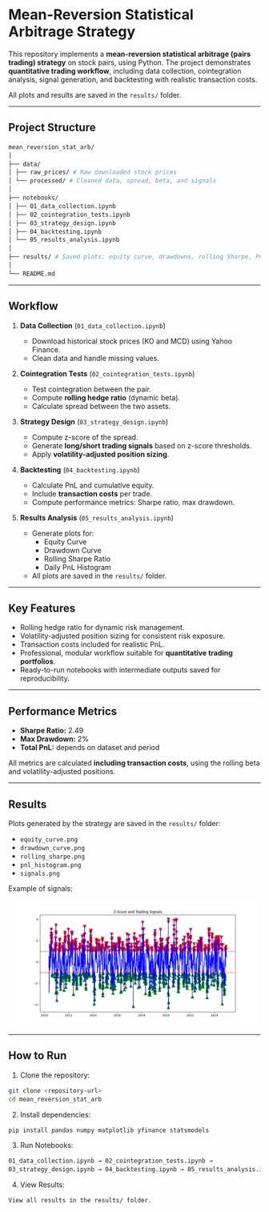 # Mean-Reversion Statistical Arbitrage Strategy

This repository implements a **mean-reversion statistical arbitrage (pairs trading) strategy** on stock pairs, using Python. The project demonstrates **quantitative trading workflow**, including data collection, cointegration analysis, signal generation, and backtesting with realistic transaction costs.

All plots and results are saved in the `results/` folder.

---

## **Project Structure**

```bash
mean_reversion_stat_arb/
│
├── data/
│ ├── raw_prices/ # Raw downloaded stock prices
│ └── processed/ # Cleaned data, spread, beta, and signals
│
├── notebooks/
│ ├── 01_data_collection.ipynb
│ ├── 02_cointegration_tests.ipynb
│ ├── 03_strategy_design.ipynb
│ ├── 04_backtesting.ipynb
│ └── 05_results_analysis.ipynb
│
├── results/ # Saved plots: equity curve, drawdowns, rolling Sharpe, PnL histogram
│
└── README.md

```
---

## **Workflow**

1. **Data Collection** (`01_data_collection.ipynb`)
   - Download historical stock prices (KO and MCD) using Yahoo Finance.
   - Clean data and handle missing values.
   
2. **Cointegration Tests** (`02_cointegration_tests.ipynb`)
   - Test cointegration between the pair.
   - Compute **rolling hedge ratio** (dynamic beta).
   - Calculate spread between the two assets.

3. **Strategy Design** (`03_strategy_design.ipynb`)

   - Compute z-score of the spread.
   - Generate **long/short trading signals** based on z-score thresholds.
   - Apply **volatility-adjusted position sizing**.

4. **Backtesting** (`04_backtesting.ipynb`)
   - Calculate PnL and cumulative equity.
   - Include **transaction costs** per trade.
   - Compute performance metrics: Sharpe ratio, max drawdown.

5. **Results Analysis** (`05_results_analysis.ipynb`)
   - Generate plots for:
     - Equity Curve
     - Drawdown Curve
     - Rolling Sharpe Ratio
     - Daily PnL Histogram
   - All plots are saved in the `results/` folder.

---

## **Key Features**

- Rolling hedge ratio for dynamic risk management.
- Volatility-adjusted position sizing for consistent risk exposure.
- Transaction costs included for realistic PnL.
- Professional, modular workflow suitable for **quantitative trading portfolios**.
- Ready-to-run notebooks with intermediate outputs saved for reproducibility.

---

## **Performance Metrics**

- **Sharpe Ratio:** 2.49  
- **Max Drawdown:** 2%  
- **Total PnL:** depends on dataset and period  

All metrics are calculated **including transaction costs**, using the rolling beta and volatility-adjusted positions.

---

## **Results**

Plots generated by the strategy are saved in the `results/` folder:

- `equity_curve.png`
- `drawdown_curve.png`
- `rolling_sharpe.png`
- `pnl_histogram.png`
- `signals.png`

Example of signals:

![Z-score and Trading Signals](results/trading_signals.png)

---

## **How to Run**

1. Clone the repository:
```bash
git clone <repository-url>
cd mean_reversion_stat_arb
```

2. Install dependencies:

```bash
pip install pandas numpy matplotlib yfinance statsmodels
```

3. Run Notebooks:
```bash
01_data_collection.ipynb → 02_cointegration_tests.ipynb → 
03_strategy_design.ipynb → 04_backtesting.ipynb → 05_results_analysis.ipynb
```

4. View Results:
```bash
View all results in the results/ folder.
```